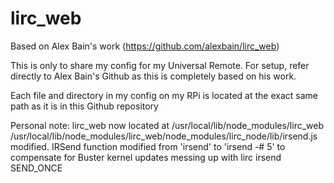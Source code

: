 # lirc_web
Based on Alex Bain's work (https://github.com/alexbain/lirc_web)

This is only to share my config for my Universal Remote. 
For setup, refer directly to Alex Bain's Github as this is completely based on his work. 

Each file and directory in my config on my RPi is located at the exact same path as it is in this Github repository


Personal note: 
lirc_web now located at /usr/local/lib/node_modules/lirc_web
/usr/local/lib/node_modules/lirc_web/node_modules/lirc_node/lib/irsend.js modified. IRSend function modified from 'irsend' to 'irsend -# 5' to compensate for Buster kernel updates messing up with lirc irsend SEND_ONCE
